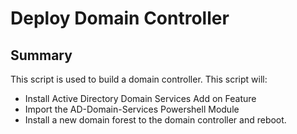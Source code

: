 # Deploy Domain Controller

## Summary

This script is used to build a domain controller. This script will:
 * Install Active Directory Domain Services Add on Feature         
 * Import the AD-Domain-Services Powershell Module                 
 * Install a new domain forest to the domain controller and reboot.

